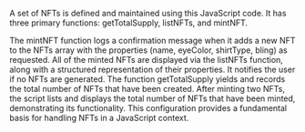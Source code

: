 A set of NFTs is defined and maintained using this JavaScript code. It has three primary functions: getTotalSupply, listNFTs, and mintNFT.

The mintNFT function logs a confirmation message when it adds a new NFT to the NFTs array with the properties (name, eyeColor, shirtType, bling) as requested.
All of the minted NFTs are displayed via the listNFTs function, along with a structured representation of their properties. It notifies the user if no NFTs are generated.
The function getTotalSupply yields and records the total number of NFTs that have been created.
After minting two NFTs, the script lists and displays the total number of NFTs that have been minted, demonstrating its functionality. This configuration provides a fundamental basis for handling NFTs in a JavaScript context.
